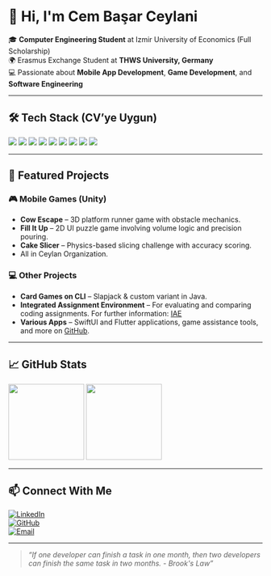 # 👋 Hi, I'm Cem Başar Ceylani  

🎓 **Computer Engineering Student** at Izmir University of Economics (Full Scholarship)  
🌍 Erasmus Exchange Student at **THWS University, Germany**  
💻 Passionate about **Mobile App Development**, **Game Development**, and **Software Engineering**  

---

## 🛠 Tech Stack (CV’ye Uygun)

<p align="left">
  <!-- Languages -->
  <img src="https://img.shields.io/badge/C%23-239120?style=for-the-badge&logo=c-sharp&logoColor=white" />
  <img src="https://img.shields.io/badge/Java-007396?style=for-the-badge&logo=openjdk&logoColor=white" />
  <img src="https://img.shields.io/badge/Python-3776AB?style=for-the-badge&logo=python&logoColor=white" />
  <img src="https://img.shields.io/badge/C-00599C?style=for-the-badge&logo=c&logoColor=white" />
  
  <!-- Mobile & Frameworks -->
  <img src="https://img.shields.io/badge/Flutter-02569B?style=for-the-badge&logo=flutter&logoColor=white" />
  <img src="https://img.shields.io/badge/SwiftUI-000000?style=for-the-badge&logo=swift&logoColor=white" />
  <img src="https://img.shields.io/badge/Unity-100000?style=for-the-badge&logo=unity&logoColor=white" />
  
  <!-- Libraries & Domains -->
  <img src="https://img.shields.io/badge/OpenCV-5C3EE8?style=for-the-badge&logo=opencv&logoColor=white" />
  
  <!-- Databases -->
  <img src="https://img.shields.io/badge/SQL-336791?style=for-the-badge&logo=postgresql&logoColor=white" />
</p>


---

## 📂 Featured Projects

### 🎮 Mobile Games (Unity)
- **Cow Escape** – 3D platform runner game with obstacle mechanics.  
- **Fill It Up** – 2D UI puzzle game involving volume logic and precision pouring.  
- **Cake Slicer** – Physics-based slicing challenge with accuracy scoring.
- All in Ceylan Organization.

### 💻 Other Projects
- **Card Games on CLI** – Slapjack & custom variant in Java.  
- **Integrated Assignment Environment** – For evaluating and comparing coding assignments. For further information: [IAE](https://github.com/Serhatt2/Ce316_Project)
- **Various Apps** – SwiftUI and Flutter applications, game assistance tools, and more on [GitHub](https://github.com/CemBC).

---

## 📈 GitHub Stats

<p align="left">
  <!-- Tüm commitler + private katkılar -->
  <img src="https://github-readme-stats.vercel.app/api?username=CemBC&show_icons=true&theme=radical&include_all_commits=true&count_private=true" height="150" />
  
  <!-- Diller (compact) -->
  <img src="https://github-readme-stats.vercel.app/api/top-langs/?username=CemBC&layout=compact&theme=radical" height="150" />
</p>


---

## 📫 Connect With Me

[![LinkedIn](https://img.shields.io/badge/LinkedIn-0077B5?style=for-the-badge&logo=linkedin&logoColor=white)](https://www.linkedin.com/in/cem-başar-ceylani/)  
[![GitHub](https://img.shields.io/badge/GitHub-181717?style=for-the-badge&logo=github&logoColor=white)](https://github.com/CemBC)  
[![Email](https://img.shields.io/badge/Email-D14836?style=for-the-badge&logo=gmail&logoColor=white)](mailto:cembasar07@gmail.com)

---

> _“If one developer can finish a task in one month, then two developers can finish the same task in two months. - Brook's Law”_
